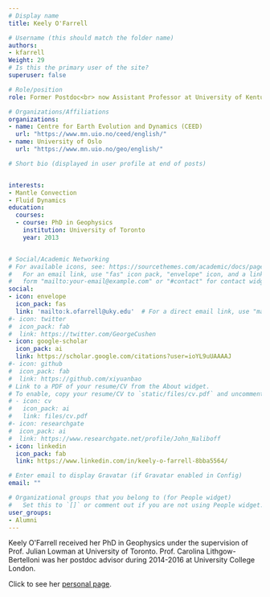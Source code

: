 ```yaml
---
# Display name
title: Keely O'Farrell

# Username (this should match the folder name)
authors:
- kfarrell
Weight: 29
# Is this the primary user of the site?
superuser: false

# Role/position
role: Former Postdoc<br> now Assistant Professor at University of Kentucky

# Organizations/Affiliations
organizations:
- name: Centre for Earth Evolution and Dynamics (CEED)
  url: "https://www.mn.uio.no/ceed/english/"
- name: University of Oslo
  url: "https://www.mn.uio.no/geo/english/"

# Short bio (displayed in user profile at end of posts)


interests:
- Mantle Convection
- Fluid Dynamics
education:
  courses:
  - course: PhD in Geophysics
    institution: University of Toronto
    year: 2013


# Social/Academic Networking
# For available icons, see: https://sourcethemes.com/academic/docs/page-builder/#icons
#   For an email link, use "fas" icon pack, "envelope" icon, and a link in the
#   form "mailto:your-email@example.com" or "#contact" for contact widget.
social:
- icon: envelope
  icon_pack: fas
  link: 'mailto:k.ofarrell@uky.edu'  # For a direct email link, use "mailto:test@example.org".
#- icon: twitter
#  icon_pack: fab
#  link: https://twitter.com/GeorgeCushen
- icon: google-scholar
  icon_pack: ai
  link: https://scholar.google.com/citations?user=ioYL9uUAAAAJ
#- icon: github
#  icon_pack: fab
#  link: https://github.com/xiyuanbao
# Link to a PDF of your resume/CV from the About widget.
# To enable, copy your resume/CV to `static/files/cv.pdf` and uncomment the lines below.
# - icon: cv
#   icon_pack: ai
#   link: files/cv.pdf
#- icon: researchgate
#  icon_pack: ai
#  link: https://www.researchgate.net/profile/John_Naliboff
- icon: linkedin
  icon_pack: fab
  link: https://www.linkedin.com/in/keely-o-farrell-8bba5564/

# Enter email to display Gravatar (if Gravatar enabled in Config)
email: ""

# Organizational groups that you belong to (for People widget)
#   Set this to `[]` or comment out if you are not using People widget.
user_groups:
- Alumni
---
```


Keely O'Farrell received her PhD in Geophysics under the supervision of Prof. Julian Lowman at University of Toronto. Prof. Carolina Lithgow-Bertelloni was her postdoc advisor during 2014-2016 at University College London. 

Click to see her [personal page](https://ees.as.uky.edu/users/kaof222).

